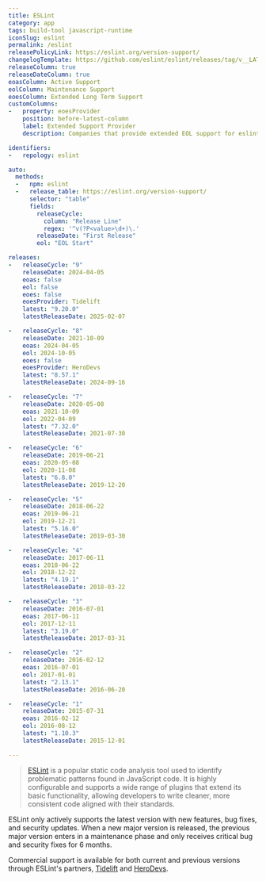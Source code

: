 ```yaml
---
title: ESLint
category: app
tags: build-tool javascript-runtime
iconSlug: eslint
permalink: /eslint
releasePolicyLink: https://eslint.org/version-support/
changelogTemplate: https://github.com/eslint/eslint/releases/tag/v__LATEST__
releaseColumn: true
releaseDateColumn: true
eoasColumn: Active Support
eolColumn: Maintenance Support
eoesColumn: Extended Long Term Support
customColumns:
-   property: eoesProvider
    position: before-latest-column
    label: Extended Support Provider
    description: Companies that provide extended EOL support for eslint.

identifiers:
-   repology: eslint

auto:
  methods:
  -   npm: eslint
  -   release_table: https://eslint.org/version-support/
      selector: "table"
      fields:
        releaseCycle:
          column: "Release Line"
          regex: '^v(?P<value>\d+)\.'
        releaseDate: "First Release"
        eol: "EOL Start"

releases:
-   releaseCycle: "9"
    releaseDate: 2024-04-05
    eoas: false
    eol: false
    eoes: false
    eoesProvider: Tidelift
    latest: "9.20.0"
    latestReleaseDate: 2025-02-07

-   releaseCycle: "8"
    releaseDate: 2021-10-09
    eoas: 2024-04-05
    eol: 2024-10-05
    eoes: false
    eoesProvider: HeroDevs
    latest: "8.57.1"
    latestReleaseDate: 2024-09-16

-   releaseCycle: "7"
    releaseDate: 2020-05-08
    eoas: 2021-10-09
    eol: 2022-04-09
    latest: "7.32.0"
    latestReleaseDate: 2021-07-30

-   releaseCycle: "6"
    releaseDate: 2019-06-21
    eoas: 2020-05-08
    eol: 2020-11-08
    latest: "6.8.0"
    latestReleaseDate: 2019-12-20

-   releaseCycle: "5"
    releaseDate: 2018-06-22
    eoas: 2019-06-21
    eol: 2019-12-21
    latest: "5.16.0"
    latestReleaseDate: 2019-03-30

-   releaseCycle: "4"
    releaseDate: 2017-06-11
    eoas: 2018-06-22
    eol: 2018-12-22
    latest: "4.19.1"
    latestReleaseDate: 2018-03-22

-   releaseCycle: "3"
    releaseDate: 2016-07-01
    eoas: 2017-06-11
    eol: 2017-12-11
    latest: "3.19.0"
    latestReleaseDate: 2017-03-31

-   releaseCycle: "2"
    releaseDate: 2016-02-12
    eoas: 2016-07-01
    eol: 2017-01-01
    latest: "2.13.1"
    latestReleaseDate: 2016-06-20

-   releaseCycle: "1"
    releaseDate: 2015-07-31
    eoas: 2016-02-12
    eol: 2016-08-12
    latest: "1.10.3"
    latestReleaseDate: 2015-12-01

---
```


> [ESLint](https://eslint.org/) is a popular static code analysis tool used to identify problematic patterns found in
> JavaScript code. It is highly configurable and supports a wide range of plugins that extend its basic functionality,
> allowing developers to write cleaner, more consistent code aligned with their standards.

ESLint only actively supports the latest version with new features, bug fixes, and security updates. When a new major
version is released, the previous major version enters in a maintenance phase and only receives critical bug and
security fixes for 6 months.

Commercial support is available for both current and previous versions through ESLint's partners, [Tidelift](https://tidelift.com/funding/github/npm/eslint)
and [HeroDevs](https://www.herodevs.com/support/eslint-nes).
